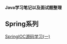 **Java学习笔记以及面试题整理**

## Spring系列
[SpringIOC源码学习(一)](https://github.com/qljs/JavaNotes/blob/master/spring/SpringIOC-1.md)
